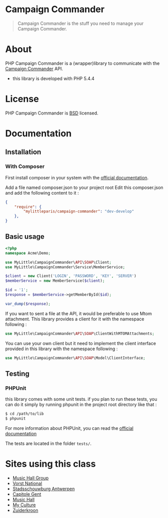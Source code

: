 Campaign Commander
==================

> Campaign Commander is the stuff you need to manage your Campaign Commander.

# About

PHP Campaign Commander is a (wrapper)library to communicate with the [Campaign Commander](http://www.campaigncommander.com) API.

- this library is developed with PHP 5.4.4

# License

PHP Campaign Commander is [BSD](http://en.wikipedia.org/wiki/BSD_licenses) licensed.

# Documentation

## Installation

### With Composer
First install composer in your system with the [official documentation](https://getcomposer.org/doc/01-basic-usage.md#installation).

Add a file named composer.json to your project root
Edit this composer.json and add the following content to it :

```json
{
	"require": {
		"mylittleparis/campaign-commander": "dev-develop"
	},
}	
```

## Basic usage

```php
<?php
namespace Acme\Demo;

use MyLittle\CampaignCommander\API\SOAP\Client;
use MyLittle\CampaignCommander\Service\MemberService;

$client = new Client('LOGIN', 'PASSWORD', 'KEY', 'SERVER')
$memberService = new MemberService($client);

$id = '1';
$response = $memberService->getMemberById($id);

var_dump($response);
```

If you want to sent a file at the API, it would be preferable to use Mtom attachment.
This library provides a client for it with the namespace following : 

```php
use MyLittle\CampaignCommander\API\SOAP\ClientWithMTOMAttachments;
```

You can use your own client but it need to implement the client interface provided in this library with the namespace following : 

```php
use MyLittle\CampaignCommander\API\SOAP\Model\ClientInterface;
```

## Testing
### PHPUnit
this library comes with some unit tests. if you plan to run these tests, you can do it simply by running phpunit in the project root directory like that : 

```bash
$ cd /path/to/lib
$ phpunit
```

For more information about PHPUnit, you can read the [official documentation](http://phpunit.de/manual/3.7/en/index.html)

The tests are located in the folder ```tests/```.


# Sites using this class

* [Music Hall Group](http://www.musichallgroup.be)
* [Vorst National](http://www.vorstnationaal.be)
* [Stadsschouwburg Antwerpen](http://www.stadsschouwburgantwerpen.be)
* [Capitole Gent](http://www.capitolegent.be)
* [Music Hall](http://www.musichall.be)
* [My Culture](http://www.myculture.be)
* [Zuiderkroon](http://www.zuiderkroon.be)
